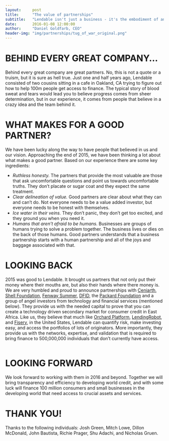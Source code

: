 ```yaml
---
layout:     post
title:      "The value of partnerships"
subtitle:   "Lendable isn't just a business - it's the embodiment of an idea, and a team of people who believe in it"
date:       2016-01-08 12:00:00
author:     "Daniel Goldfarb, CEO"
header-img: "img/partnerships/tug_of_war_original.png"
---
```


# **BEHIND EVERY GREAT COMPANY...**

Behind every great company are great partners. No, this is not a quote or a truism, but it is sure as hell true. Just one and half years ago, Lendable consisted of two cousins sitting in a cafe in Oakland, CA trying to figure out how to help 100m people get access to finance. The typical story of blood sweat and tears would lead you to believe progress comes from sheer determination, but in our experience, it comes from people that believe in a crazy idea and the team behind it.

# **WHAT MAKES FOR A GOOD PARTNER?**

We have been lucky along the way to have people that believed in us and our vision. Approaching the end of 2015, we have been thinking a lot about what makes a good partner. Based on our experience there are some key ingredients:

- *Ruthless honesty.* The partners that provide the most valuable are those that ask uncomfortable questions and point us towards uncomfortable truths. They don’t placate or sugar coat and they expect the same treatment.  
- *Clear delineation of value.* Good partners are clear about what they can and can’t do. Not everyone needs to be a value added investor, but everyone needs to be honest with themselves.
- *Ice water in their veins.* They don’t panic, they don’t get too excited, and they ground you when you need it. 
- *Humans that aren’t afraid to be humans.* Businesses are groups of humans trying to solve a problem together. The business lives or dies on the back of those humans. Good partners understands that a business partnership starts with a human partnership and all of the joys and baggage associated with that. 

# **LOOKING BACK**  

2015 was good to Lendable. It brought us partners that not only put their money where their mouths are, but also their hands where there money is. We are very humbled and proud to announce partnerships with [Ceniarth](http://ceniarthllc.com/), [Shell Foundation](http://www.shellfoundation.org/), [Fenway Summer](http://www.fenwaysummer.com/), [DFID](https://www.gov.uk/government/organisations/department-for-international-development), the [Packard Foundation](https://www.packard.org/) and a group of angel investors from technology and financial services (mentioned below). They provide us with the needed capital to prove that you can create a technology driven secondary market for consumer credit in East Africa. Like us, they believe that much like [Orchard Platform](http://www.orchardplatform.com/), [LendingRobot](https://www.lendingrobot.com/), and [Fiserv](https://www.fiserv.com/), in the United States, Lendable can quantify risk, make investing easy, and access the portfolios of lots of originators. More importantly, they provide us with the networks, expertise, and validation that is required to bring finance to 500,000,000 individuals that don’t currently have access. 

<a href="#">
    <center><img src="{{ site.baseurl }}/img/partnerships/logos.png" alt=""></center>
</a>
<span class="caption text-muted"></span>


# **LOOKING FORWARD**

We look forward to working with them in 2016 and beyond. Together we will bring transparency and efficiency to developing world credit, and with some luck will finance 100 million consumers and small businesses in the developing world that need access to crucial assets and services. 

# **THANK YOU!**
Thanks to the following individuals: Josh Green, Mitch Lowe, Dillon McDonald, John Bautista, Richie Prager, Shu Adachi, and Nicholas Gruen.


